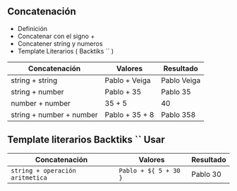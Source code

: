 ## Concatenación
* Definición
* Concatenar con el signo +
* Concatener string y numeros
* Template Literarios ( Backtiks `` )

 | Concatenación | Valores | Resultado |
 |-------|---|----|
 | string + string | Pablo + Veiga | Pablo Veiga |
 | string + number | Pablo + 35 | Pablo 35 |
 | number + number | 35 + 5 | 40 |
 | string + number + number | Pablo + 35 + 8 | Pablo 358 |


 ## Template literarios Backtiks `` Usar 

 | Concatenación | Valores | Resultado |
 |-------|---|----|
 | ` string + operación aritmetica ` | `Pablo + ${ 5 + 30 }` | Pablo 30 |